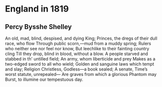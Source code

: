 # England in 1819
## Percy Bysshe Shelley
An old, mad, blind, despised, and dying King;
Princes, the dregs of their dull race, who flow
Through public scorn,—mud from a muddy spring;
Rulers who neither see nor feel nor know,
But leechlike to their fainting country cling
Till they drop, blind in blood, without a blow.
A people starved and stabbed in th' untilled field;
An army, whom liberticide and prey
Makes as a two-edged sword to all who wield;
Golden and sanguine laws which tempt and slay;
Religion Christless, Godless—a book sealed;
A senate, Time’s worst statute, unrepealed—
Are graves from which a glorious Phantom may
Burst, to illumine our tempestuous day.